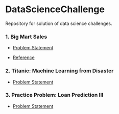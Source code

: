 # DataScienceChallenge
Repository for solution of data science challenges.<br>

### 1. Big Mart Sales
- [Problem Statement](https://datahack.analyticsvidhya.com/contest/practice-problem-big-mart-sales-iii)

- [Reference](https://www.analyticsvidhya.com/blog/2016/02/bigmart-sales-solution-top-20/ )

### 2. Titanic: Machine Learning from Disaster
- [Problem Statement](https://www.kaggle.com/c/titanic/)

### 3. Practice Problem: Loan Prediction III
- [Problem Statement](https://datahack.analyticsvidhya.com/contest/practice-problem-loan-prediction-iii/)
